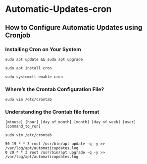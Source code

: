 # Automatic-Updates-cron
## How to Configure Automatic Updates using Cronjob
### Installing Cron on Your System
```
sudo apt update && sudo apt upgrade
```
```
sudo apt install cron
```
```	
sudo systemctl enable cron
```
### Where’s the Crontab Configuration File?
```
sudo vim /etc/crontab
```
### Understanding the Crontab file format
```
[minute] [hour] [day_of_month] [month] [day_of_week] [user] [command_to_run]
```
```
sudo vim /etc/crontab
```
```
50 19 * * 3 root /usr/bin/apt update -q -y >> /var/log/apt/automaticupdates.log
0 20 * * 3 root /usr/bin/apt upgrade -q -y >> /var/log/apt/automaticupdates.log
```
